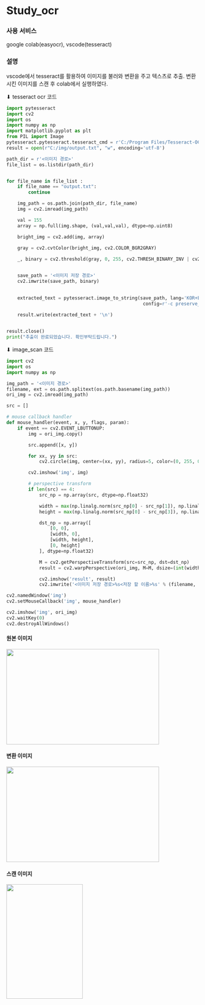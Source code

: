 # Study_ocr
### 사용 서비스

google colab(easyocr), vscode(tesseract)

### 설명 

vscode에서 tesseract를 활용하여 이미지를 불러와 변환을 주고 텍스츠로 추출.
변환 시킨 이미지를 스캔 후 colab에서 실행하였다.

⬇ tesseract ocr 코드
``` python
import pytesseract
import cv2
import os
import numpy as np
import matplotlib.pyplot as plt
from PIL import Image
pytesseract.pytesseract.tesseract_cmd = r'C:/Program Files/Tesseract-OCR/tesseract.exe'
result = open(r"C:/img/output.txt", "w", encoding='utf-8')

path_dir = r'<이미지 경로>'
file_list = os.listdir(path_dir)


for file_name in file_list :
    if file_name == "output.txt":
        continue

    img_path = os.path.join(path_dir, file_name)
    img = cv2.imread(img_path)

    val = 155
    array = np.full(img.shape, (val,val,val), dtype=np.uint8)

    bright_img = cv2.add(img, array)

    gray = cv2.cvtColor(bright_img, cv2.COLOR_BGR2GRAY)
    
    _, binary = cv2.threshold(gray, 0, 255, cv2.THRESH_BINARY_INV | cv2.THRESH_OTSU)


    save_path = '<이미지 저장 경로>'
    cv2.imwrite(save_path, binary)
 

    extracted_text = pytesseract.image_to_string(save_path, lang='KOR+ENG', 
                                                  config=r'-c preserve_interword_spaces=1 --psm 3 --oem 3 -l kor+eng --tessdata-dir "C:/Program Files/Tesseract-OCR/tessdata"')
    
    result.write(extracted_text + '\n')


result.close()
print("추출이 완료되었습니다. 확인부탁드립니다.")
```

⬇ image_scan 코드
``` python
import cv2
import os
import numpy as np

img_path = '<이미지 경로>'
filename, ext = os.path.splitext(os.path.basename(img_path))
ori_img = cv2.imread(img_path)

src = []

# mouse callback handler
def mouse_handler(event, x, y, flags, param):
    if event == cv2.EVENT_LBUTTONUP:
        img = ori_img.copy()

        src.append([x, y])

        for xx, yy in src:
            cv2.circle(img, center=(xx, yy), radius=5, color=(0, 255, 0), thickness=-1, lineType=cv2.LINE_AA)

        cv2.imshow('img', img)

        # perspective transform
        if len(src) == 4:
            src_np = np.array(src, dtype=np.float32)

            width = max(np.linalg.norm(src_np[0] - src_np[1]), np.linalg.norm(src_np[2] - src_np[3]))
            height = max(np.linalg.norm(src_np[0] - src_np[3]), np.linalg.norm(src_np[1] - src_np[2]))

            dst_np = np.array([
                [0, 0],
                [width, 0],
                [width, height],
                [0, height]
            ], dtype=np.float32)

            M = cv2.getPerspectiveTransform(src=src_np, dst=dst_np)
            result = cv2.warpPerspective(ori_img, M=M, dsize=(int(width), int(height)))

            cv2.imshow('result', result)
            cv2.imwrite('<이미지 저장 경로>%s<저장 할 이름>%s' % (filename, ext), result)

cv2.namedWindow('img')
cv2.setMouseCallback('img', mouse_handler)

cv2.imshow('img', ori_img)
cv2.waitKey(0)
cv2.destroyAllWindows()
```

#### 원본 이미지

<img src="https://github.com/jjang-yu/Study_ocr/assets/160578079/155db0e8-dda4-4511-b31c-a5b24e769c72" width="400" height="250"/>

#### 변환 이미지

<img src="https://github.com/jjang-yu/Study_ocr/assets/160578079/08332f46-0b2b-4843-b45d-794949a2f267" width="400" height="250"/>

#### 스캔 이미지

<img src="https://github.com/jjang-yu/Study_ocr/assets/160578079/6b249ecf-d98c-4625-9282-46bd2ac8eb9d" width="200" height="300"/>




